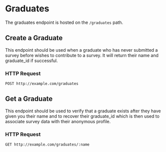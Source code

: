 # Graduates

The graduates endpoint is hosted on the `/graduates` path.

## Create a Graduate

<aside class="notice">
This endpoint should be used when a graduate who has never submitted a survey before wishes to contribute to a survey. It will return their name and graduate_id if successful.
</aside>

### HTTP Request

`POST http://example.com/graduates`

## Get a Graduate

<aside class="notice">
This endpoint should be used to verify that a graduate exists after they have given you their name and to recover their graduate_id which is then used to associate survey data with their anonymous profile.
</aside>

### HTTP Request

`GET http://example.com/graduates/:name`

